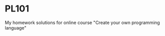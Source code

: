 PL101
=====

My homework solutions for online course &quot;Create your own programming language&quot;